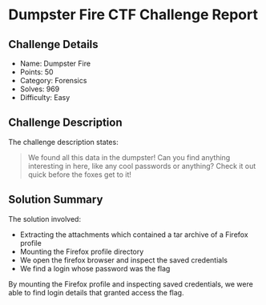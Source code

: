 # Dumpster Fire CTF Challenge Report 

## Challenge Details

- Name: Dumpster Fire
- Points: 50
- Category: Forensics  
- Solves: 969
- Difficulty: Easy

## Challenge Description

The challenge description states:

> We found all this data in the dumpster! Can you find anything interesting in here, like any cool passwords or anything? Check it out quick before the foxes get to it!

## Solution Summary

The solution involved:

- Extracting the attachments which contained a tar archive of a Firefox profile
- Mounting the Firefox profile directory 
- We open the firefox browser and inspect the saved credentials
- We find a login whose password was the flag

By mounting the Firefox profile and inspecting saved credentials, we were able to find login details that granted access the flag.